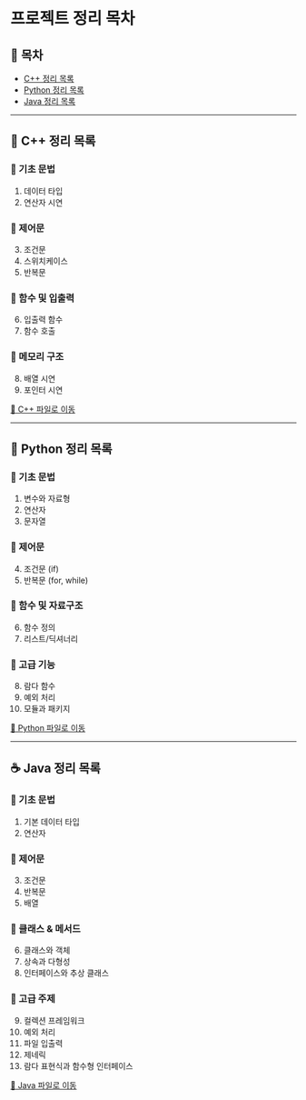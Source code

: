 # 프로젝트 정리 목차

## 📑 목차
- [C++ 정리 목록](#c++)
- [Python 정리 목록](#python)
- [Java 정리 목록](#java)

---

## 🧠 C++ 정리 목록 <a name="c++"></a>

### 🔸 기초 문법
1. 데이터 타입  
2. 연산자 시연  

### 🔹 제어문
3. 조건문  
4. 스위치케이스  
5. 반복문  

### 🔸 함수 및 입출력
6. 입출력 함수  
7. 함수 호출  

### 🔹 메모리 구조
8. 배열 시연  
9. 포인터 시연  

[📂 C++ 파일로 이동](c_lang.cpp)

---

## 🐍 Python 정리 목록 <a name="python"></a>

### 🔸 기초 문법
1. 변수와 자료형  
2. 연산자  
3. 문자열  

### 🔹 제어문
4. 조건문 (if)  
5. 반복문 (for, while)  

### 🔸 함수 및 자료구조
6. 함수 정의  
7. 리스트/딕셔너리  

### 🔹 고급 기능
8. 람다 함수  
9. 예외 처리  
10. 모듈과 패키지  

[📂 Python 파일로 이동](python_test.py)

---

## ☕ Java 정리 목록 <a name="java"></a>

### 🔸 기초 문법
1. 기본 데이터 타입  
2. 연산자  

### 🔹 제어문
3. 조건문  
4. 반복문  
5. 배열  

### 🔸 클래스 & 메서드
6. 클래스와 객체  
7. 상속과 다형성  
8. 인터페이스와 추상 클래스  

### 🔹 고급 주제
9. 컬렉션 프레임워크  
10. 예외 처리  
11. 파일 입출력  
12. 제네릭  
13. 람다 표현식과 함수형 인터페이스  

[📂 Java 파일로 이동](java_project/src/project1/JavaCoreConcepts.java)
